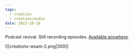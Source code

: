 ```yaml
---
tags:
  - creation
  - creation/audio
date: 2023-10-10
---
```

Podcast revival. Still recording episodes. [Available anywhere](https://shows.acast.com/we-scene-a-movie).

![[creations-wsam-2.png|300]]